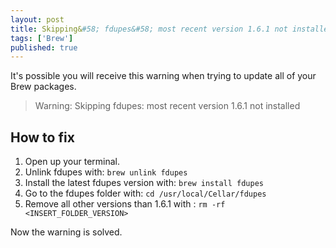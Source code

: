 ```yaml
---
layout: post
title: Skipping&#58; fdupes&#58; most recent version 1.6.1 not installed
tags: ['Brew']
published: true
---
```


It's possible you will receive this warning when trying to update all of your Brew packages.

> Warning: Skipping fdupes: most recent version 1.6.1 not installed

## How to fix

1. Open up your terminal.
2. Unlink fdupes with: `brew unlink fdupes`
3. Install the latest fdupes version with: `brew install fdupes`
4. Go to the fdupes folder with: `cd /usr/local/Cellar/fdupes`
5. Remove all other versions than 1.6.1 with : `rm -rf <INSERT_FOLDER_VERSION>`

Now the warning is solved.